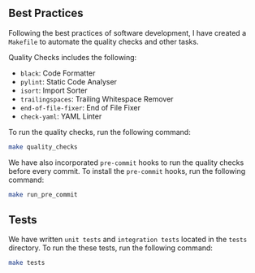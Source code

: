 ## Best Practices

Following the best practices of software development, I have created a `Makefile` to automate the quality checks and other tasks.

Quality Checks includes the following:
- `black`: Code Formatter
- `pylint`: Static Code Analyser 
- `isort`: Import Sorter
- `trailingspaces`: Trailing Whitespace Remover
- `end-of-file-fixer`: End of File Fixer
- `check-yaml`: YAML Linter

To run the quality checks, run the following command:

```bash
make quality_checks
```

We have also incorporated `pre-commit` hooks to run the quality checks before every commit. To install the `pre-commit` hooks, run the following command:

```bash
make run_pre_commit
```

## Tests

We have written `unit tests` and `integration tests` located in the `tests` directory. To run the these tests, run the following command:

```bash
make tests
```
